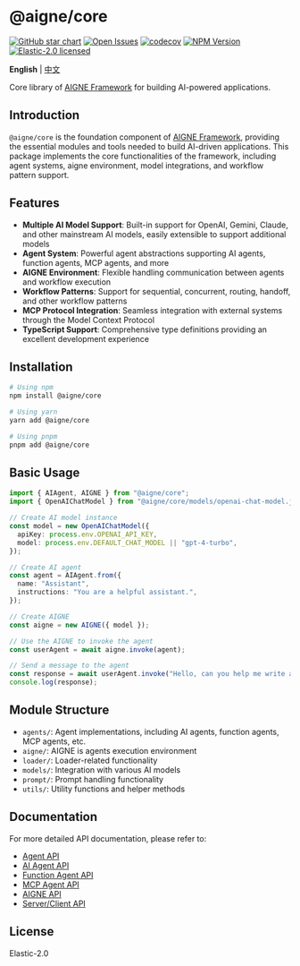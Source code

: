 # @aigne/core

[![GitHub star chart](https://img.shields.io/github/stars/AIGNE-io/aigne-framework?style=flat-square)](https://star-history.com/#AIGNE-io/aigne-framework)
[![Open Issues](https://img.shields.io/github/issues-raw/AIGNE-io/aigne-framework?style=flat-square)](https://github.com/AIGNE-io/aigne-framework/issues)
[![codecov](https://codecov.io/gh/AIGNE-io/aigne-framework/graph/badge.svg?token=DO07834RQL)](https://codecov.io/gh/AIGNE-io/aigne-framework)
[![NPM Version](https://img.shields.io/npm/v/@aigne/core)](https://www.npmjs.com/package/@aigne/core)
[![Elastic-2.0 licensed](https://img.shields.io/npm/l/@aigne/core)](https://github.com/AIGNE-io/aigne-framework/blob/main/LICENSE)

**English** | [中文](README.zh.md)

Core library of [AIGNE Framework](https://github.com/AIGNE-io/aigne-framework) for building AI-powered applications.

## Introduction

`@aigne/core` is the foundation component of [AIGNE Framework](https://github.com/AIGNE-io/aigne-framework), providing the essential modules and tools needed to build AI-driven applications. This package implements the core functionalities of the framework, including agent systems, aigne environment, model integrations, and workflow pattern support.

## Features

- **Multiple AI Model Support**: Built-in support for OpenAI, Gemini, Claude, and other mainstream AI models, easily extensible to support additional models
- **Agent System**: Powerful agent abstractions supporting AI agents, function agents, MCP agents, and more
- **AIGNE Environment**: Flexible handling communication between agents and workflow execution
- **Workflow Patterns**: Support for sequential, concurrent, routing, handoff, and other workflow patterns
- **MCP Protocol Integration**: Seamless integration with external systems through the Model Context Protocol
- **TypeScript Support**: Comprehensive type definitions providing an excellent development experience

## Installation

```bash
# Using npm
npm install @aigne/core

# Using yarn
yarn add @aigne/core

# Using pnpm
pnpm add @aigne/core
```

## Basic Usage

```typescript
import { AIAgent, AIGNE } from "@aigne/core";
import { OpenAIChatModel } from "@aigne/core/models/openai-chat-model.js";

// Create AI model instance
const model = new OpenAIChatModel({
  apiKey: process.env.OPENAI_API_KEY,
  model: process.env.DEFAULT_CHAT_MODEL || "gpt-4-turbo",
});

// Create AI agent
const agent = AIAgent.from({
  name: "Assistant",
  instructions: "You are a helpful assistant.",
});

// Create AIGNE
const aigne = new AIGNE({ model });

// Use the AIGNE to invoke the agent
const userAgent = await aigne.invoke(agent);

// Send a message to the agent
const response = await userAgent.invoke("Hello, can you help me write a short article?");
console.log(response);
```

## Module Structure

- `agents/`: Agent implementations, including AI agents, function agents, MCP agents, etc.
- `aigne/`: AIGNE is agents execution environment
- `loader/`: Loader-related functionality
- `models/`: Integration with various AI models
- `prompt/`: Prompt handling functionality
- `utils/`: Utility functions and helper methods

## Documentation

For more detailed API documentation, please refer to:

- [Agent API](../../docs/apis/agent-api.md)
- [AI Agent API](../../docs/apis/ai-agent-api.md)
- [Function Agent API](../../docs/apis/function-agent-api.md)
- [MCP Agent API](../../docs/apis/mcp-agent-api.md)
- [AIGNE API](../../docs/apis/aigne-api.md)
- [Server/Client API](../../docs/apis/server-client-api.md)

## License

Elastic-2.0
